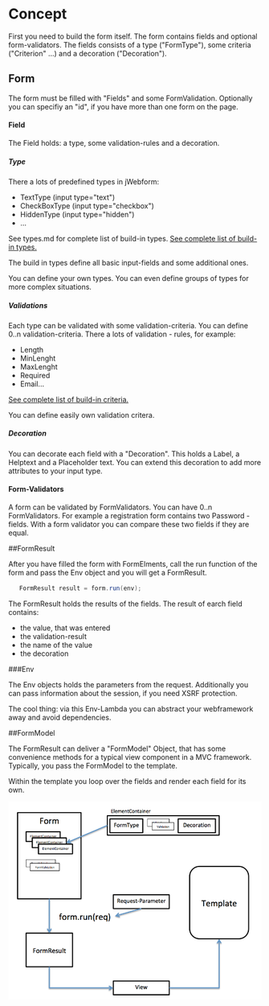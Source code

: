 # Concept

First you need to build the form itself. The form contains fields and optional form-validators.
The fields consists of a type ("FormType"), some criteria ("Criterion" ...) 
and a decoration ("Decoration").

## Form

The form must be filled with "Fields" and some FormValidation.
Optionally you can specifiy an "id", if you have more than one form on the page.

#### Field

The Field holds: a type, some validation-rules and a decoration.

##### Type

There a lots of predefined types in jWebform:
* TextType (input type="text")
* CheckBoxType (input type="checkbox") 
* HiddenType (input type="hidden")
* ...

See types.md for complete list of build-in types.
[See complete list of build-in types.](types.md)

The build in types define all basic input-fields and some additional ones.

You can define your own types. 
You can even define groups of types for more complex situations.

##### Validations

Each type can be validated with some validation-criteria. You can define 0..n validation-criteria.
There a lots of validation - rules, for example:

* Length
* MinLenght
* MaxLenght
* Required
* Email...

[See complete list of build-in criteria.](validators.md)

You can define easily own validation critera.

##### Decoration

You can decorate each field with a "Decoration". This holds a Label, a Helptext and a Placeholder text.
You can extend this decoration to add more attributes to your input type.

#### Form-Validators

A form can be validated by FormValidators. You can have 0..n FormValidators.
For example a registration form contains two Password - fields. With a form validator 
you can compare these two fields if they are equal.

##FormResult

After you have filled the form with FormElments, call the run function of the form and pass 
the Env object and you will get a FormResult.

```Java
   FormResult result = form.run(env);
```

The FormResult holds the results of the fields. The result of earch field contains: 
* the value, that was entered
* the validation-result
* the name of the value
* the decoration 


###Env

The Env objects holds the parameters from the request. Additionally you can pass information 
about the session, if you need XSRF protection.

The cool thing: via this Env-Lambda you can abstract your webframework away and avoid dependencies.


##FormModel

The FormResult can deliver a "FormModel" Object, that has some convenience methods for a typical 
view component in a MVC framework. Typically, you pass the FormModel to the template.

Within the template you loop over the fields and render each field for its own.

![Overview](overview.png "Overview jWebform")

